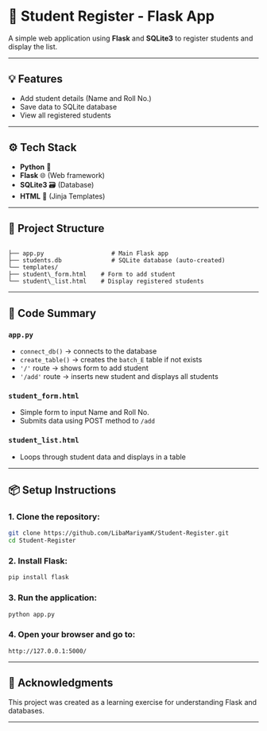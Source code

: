 # 📝 Student Register - Flask App

A simple web application using **Flask** and **SQLite3** to register students and display the list.

---

## 💡 Features

- Add student details (Name and Roll No.)
- Save data to SQLite database
- View all registered students

---

## ⚙️ Tech Stack

- **Python** 🐍  
- **Flask** 🌐 (Web framework)  
- **SQLite3** 🗃️ (Database)  
- **HTML** 📝 (Jinja Templates)


---

## 📂 Project Structure

```

├── app.py                   # Main Flask app
├── students.db              # SQLite database (auto-created)
└── templates/
├── student\_form.html    # Form to add student
└── student\_list.html    # Display registered students

````

---

## 🧠 Code Summary

### `app.py`

- `connect_db()` → connects to the database
- `create_table()` → creates the `batch_E` table if not exists
- `'/'` route → shows form to add student
- `'/add'` route → inserts new student and displays all students

### `student_form.html`

- Simple form to input Name and Roll No.
- Submits data using POST method to `/add`

### `student_list.html`

- Loops through student data and displays in a table

---



## 📦 Setup Instructions

### 1. Clone the repository:
```bash
git clone https://github.com/LibaMariyamK/Student-Register.git
cd Student-Register
````

### 2. Install Flask:

```bash
pip install flask
```

### 3. Run the application:

```bash
python app.py
```

### 4. Open your browser and go to:

```
http://127.0.0.1:5000/
```

---

## 🙌 Acknowledgments

This project was created as a learning exercise for understanding Flask and databases.

---
